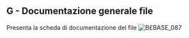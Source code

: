 ## G - Documentazione generale file
Presenta la scheda di documentazione del file
![B£BASE_087](http://localhost:3000/immagini/MBDOC_SCH-OJFILE_G/BXBASE_087.png)